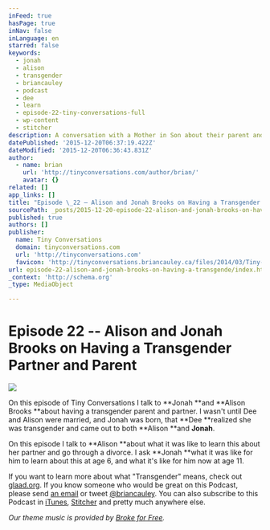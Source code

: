 ```yaml
---
inFeed: true
hasPage: true
inNav: false
inLanguage: en
starred: false
keywords:
  - jonah
  - alison
  - transgender
  - briancauley
  - podcast
  - dee
  - learn
  - episode-22-tiny-conversations-full
  - wp-content
  - stitcher
description: A conversation with a Mother in Son about their parent and partner coming out as transgender and what that meant for them.
datePublished: '2015-12-20T06:37:19.422Z'
dateModified: '2015-12-20T06:36:43.831Z'
author:
  - name: brian
    url: 'http://tinyconversations.com/author/brian/'
    avatar: {}
related: []
app_links: []
title: "Episode \_22 – Alison and Jonah Brooks on Having a Transgender Partner and Parent"
sourcePath: _posts/2015-12-20-episode-22-alison-and-jonah-brooks-on-having-a-transgende.md
published: true
authors: []
publisher:
  name: Tiny Conversations
  domain: tinyconversations.com
  url: 'http://tinyconversations.com'
  favicon: 'http://tinyconversations.briancauley.ca/files/2014/03/Tiny-Conversations-Favicon.png'
url: episode-22-alison-and-jonah-brooks-on-having-a-transgende/index.html
_context: 'http://schema.org'
_type: MediaObject

---
```

# Episode  22 -- Alison and Jonah Brooks on Having a Transgender Partner and Parent

<article style=""><img src="https://s3-us-west-2.amazonaws.com/the-grid-img/p/eea6ff0aa1fcf849bee56b82548b6605f5600843.jpg" /></article>

On this episode of Tiny Conversations I talk to **Jonah **and **Alison Brooks **about having a transgender parent and partner. I wasn't until Dee and Alison were married, and Jonah was born, that **Dee **realized she was transgender and came out to both **Alison **and **Jonah**.

On this episode I talk to **Alison **about what it was like to learn this about her partner and go through a divorce. I ask **Jonah **what it was like for him to learn about this at age 6, and what it's like for him now at age 11\.

If you want to learn more about what "Transgender" means, check out [glaad.org][0]. If you know someone who would be great on this Podcast, please send [an email][1] or tweet [@briancauley][2]. You can also subscribe to this Podcast in [iTunes][3], [Stitcher][4] and pretty much anywhere else.

_Our theme music is provided by [Broke for Free][5]._

[0]: http://www.glaad.org/transgender
[1]: mailto:brian@tinyconversations.com?Subject=Hello
[2]: http://twitter.com/home/?status=@briancauley
[3]: https://itunes.apple.com/ca/podcast/tiny-conversations/id845722232
[4]: http://www.stitcher.com/s?fid=46774&refid=stpr
[5]: http://freemusicarchive.org/music/broke_for_free/something_ep/broke_for_free_-_something_ep_-_05_something_elated